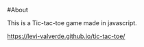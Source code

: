 #About

This is a Tic-tac-toe game made in javascript.


https://levi-valverde.github.io/tic-tac-toe/
